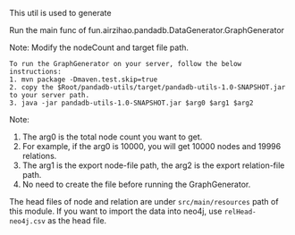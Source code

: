 This util is used to generate


Run the main func of fun.airzihao.pandadb.DataGenerator.GraphGenerator

Note: Modify the nodeCount and target file path.

```
To run the GraphGenerator on your server, follow the below instructions:
1. mvn package -Dmaven.test.skip=true 
2. copy the $Root/pandadb-utils/target/pandadb-utils-1.0-SNAPSHOT.jar to your server path.
3. java -jar pandadb-utils-1.0-SNAPSHOT.jar $arg0 $arg1 $arg2
```
Note:
1. The arg0 is the total node count you want to get.
2. For example, if the arg0 is 10000, you will get 10000 nodes and 19996 relations.
3. The arg1 is the export node-file path, the arg2 is the export relation-file path.
4. No need to create the file before running the GraphGenerator.


The head files of node and relation are under `src/main/resources` path of this module.
If you want to import the data into neo4j, use `relHead-neo4j.csv` as the head file.